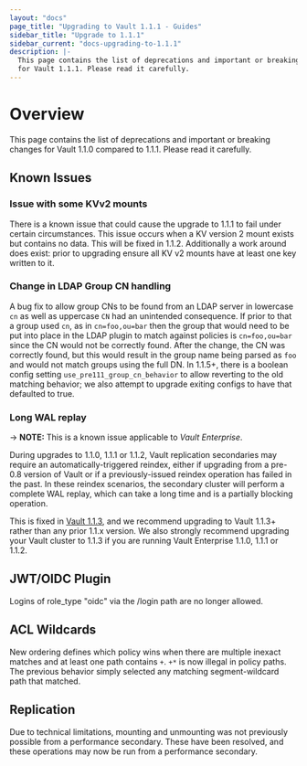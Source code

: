 ```yaml
---
layout: "docs"
page_title: "Upgrading to Vault 1.1.1 - Guides"
sidebar_title: "Upgrade to 1.1.1"
sidebar_current: "docs-upgrading-to-1.1.1"
description: |-
  This page contains the list of deprecations and important or breaking changes
  for Vault 1.1.1. Please read it carefully.
---
```


# Overview

This page contains the list of deprecations and important or breaking changes
for Vault 1.1.0 compared to 1.1.1. Please read it carefully.

## Known Issues

### Issue with some KVv2 mounts

There is a known issue that could cause the upgrade to 1.1.1 to fail under
certain circumstances. This issue occurs when a KV version 2 mount exists but
contains no data. This will be fixed in 1.1.2. Additionally a work around does
exist: prior to upgrading ensure all KV v2 mounts have at least one key written
to it.

### Change in LDAP Group CN handling

A bug fix to allow group CNs to be found from an LDAP server in lowercase `cn`
as well as uppercase `CN` had an unintended consequence. If prior to that a
group used `cn`, as in `cn=foo,ou=bar` then the group that would need to be put
into place in the LDAP plugin to match against policies is `cn=foo,ou=bar`
since the CN would not be correctly found. After the change, the CN was
correctly found, but this would result in the group name being parsed as `foo`
and would not match groups using the full DN. In 1.1.5+, there is a boolean
config setting `use_pre111_group_cn_behavior` to allow reverting to the old
matching behavior; we also attempt to upgrade exiting configs to have that
defaulted to true.


### Long WAL replay

-> **NOTE:** This is a known issue applicable to _Vault Enterprise_.

During upgrades to 1.1.0, 1.1.1 or 1.1.2, Vault replication secondaries may
require an automatically-triggered reindex, either if upgrading from a pre-0.8
version of Vault or if a previously-issued reindex operation has failed in the
past. In these reindex scenarios, the secondary cluster will perform a complete
WAL replay, which can take a long time and is a partially blocking operation.

This is fixed in [Vault
1.1.3](https://github.com/abhishekpadadale/vault/blob/master/CHANGELOG.md#113-june-5th-2019),
and we recommend upgrading to Vault 1.1.3+ rather than any prior 1.1.x version.
We also strongly recommend upgrading your Vault cluster to 1.1.3 if you are
running Vault Enterprise 1.1.0, 1.1.1 or 1.1.2.


## JWT/OIDC Plugin

Logins of role_type "oidc" via the /login path are no longer allowed.

## ACL Wildcards

New ordering defines which policy wins when there are multiple inexact matches
and at least one path contains `+`. `+*` is now illegal in policy paths. The
previous behavior simply selected any matching segment-wildcard path that
matched.

## Replication

Due to technical limitations, mounting and unmounting was not previously
possible from a performance secondary. These have been resolved, and these
operations may now be run from a performance secondary.
